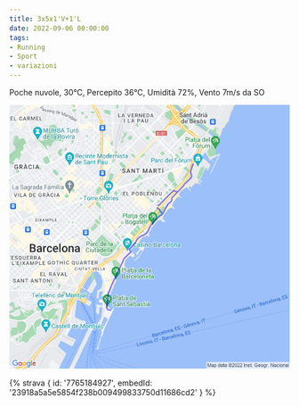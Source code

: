 ```yaml
---
title: 3x5x1'V+1'L
date: 2022-09-06 00:00:00
tags:
- Running
- Sport
- variazioni
---
```


Poche nuvole, 30°C, Percepito 36°C, Umidità 72%, Vento 7m/s da SO

![](images/20220906-activity-map.png)

{% strava { id: '7765184927', embedId: '23918a5a5e5854f238b009499833750d11686cd2' } %}
